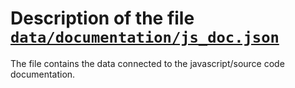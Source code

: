 # Description of the file [`data/documentation/js_doc.json`](./js_doc.json)

The file contains the data connected to the javascript/source code documentation.

